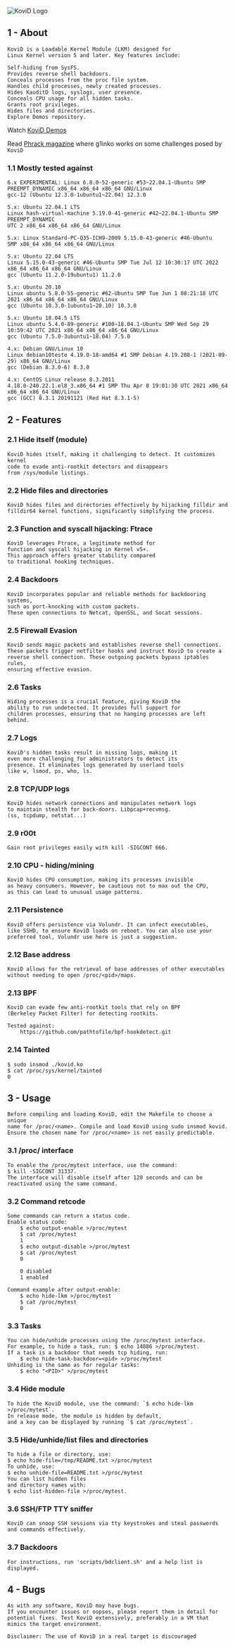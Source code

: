 ![KoviD Logo](./docs/images/logo/kvlogo.jpeg)

## 1 - About

    KoviD is a Loadable Kernel Module (LKM) designed for
    Linux Kernel version 5 and later. Key features include:

    Self-hiding from SysFS.
    Provides reverse shell backdoors.
    Conceals processes from the proc file system.
    Handles child processes, newly created processes.
    Hides KauditD logs, syslogs, user presence.
    Conceals CPU usage for all hidden tasks.
    Grants root privileges.
    Hides files and directories.
    Explore Demos repository.

Watch [KoviD Demos](https://github.com/carloslack/kv-demos/tree/master)

Read [Phrack magazine](http://phrack.org/issues/71/12.html#article) where g1inko works on some challenges posed by `KoviD`

### 1.1 Mostly tested against

    6.x EXPERIMENTAL: Linux 6.8.0-52-generic #53~22.04.1-Ubuntu SMP PREEMPT_DYNAMIC x86_64 x86_64 x86_64 GNU/Linux
    gcc-12 (Ubuntu 12.3.0-1ubuntu1~22.04) 12.3.0

    5.x: Ubuntu 22.04.1 LTS
    Linux hash-virtual-machine 5.19.0-41-generic #42~22.04.1-Ubuntu SMP PREEMPT_DYNAMIC
    UTC 2 x86_64 x86_64 x86_64 GNU/Linux

    5.x: Linux Standard-PC-Q35-ICH9-2009 5.15.0-43-generic #46-Ubuntu
    SMP x86_64 x86_64 x86_64 GNU/Linux

    5.x: Ubuntu 22.04 LTS
    Linux 5.15.0-43-generic #46-Ubuntu SMP Tue Jul 12 10:30:17 UTC 2022 x86_64 x86_64 x86_64 GNU/Linux
    gcc (Ubuntu 11.2.0-19ubuntu1) 11.2.0

    5.x: Ubuntu 20.10
    Linux ubuntu 5.8.0-55-generic #62-Ubuntu SMP Tue Jun 1 08:21:18 UTC 2021 x86_64 x86_64 x86_64 GNU/Linux
    gcc (Ubuntu 10.3.0-1ubuntu1~20.10) 10.3.0

    5.x: Ubuntu 18.04.5 LTS
    Linux ubuntu 5.4.0-89-generic #100~18.04.1-Ubuntu SMP Wed Sep 29 10:59:42 UTC 2021 x86_64 x86_64 x86_64 GNU/Linux
    gcc (Ubuntu 7.5.0-3ubuntu1~18.04) 7.5.0

    4.x: Debian GNU/Linux 10
    Linux debian10teste 4.19.0-18-amd64 #1 SMP Debian 4.19.208-1 (2021-09-29) x86_64 GNU/Linux
    gcc (Debian 8.3.0-6) 8.3.0

    4.x: CentOS Linux release 8.3.2011
    4.18.0-240.22.1.el8_3.x86_64 #1 SMP Thu Apr 8 19:01:30 UTC 2021 x86_64 x86_64 x86_64 GNU/Linux
    gcc (GCC) 8.3.1 20191121 (Red Hat 8.3.1-5)


## 2 - Features

### 2.1 Hide itself (module)

    KoviD hides itself, making it challenging to detect. It customizes kernel
    code to evade anti-rootkit detectors and disappears
    from /sys/module listings.

### 2.2 Hide files and directories

    KoviD hides files and directories effectively by hijacking filldir and
    filldir64 kernel functions, significantly simplifying the process.

### 2.3 Function and syscall hijacking: Ftrace

    KoviD leverages Ftrace, a legitimate method for
    function and syscall hijacking in Kernel v5+.
    This approach offers greater stability compared
    to traditional hooking techniques.

### 2.4 Backdoors

    KoviD incorporates popular and reliable methods for backdooring systems,
    such as port-knocking with custom packets.
    These open connections to Netcat, OpenSSL, and Socat sessions.

### 2.5 Firewall Evasion

    KoviD sends magic packets and establishes reverse shell connections.
    These packets trigger netfilter hooks and instruct KoviD to create a
    reverse shell connection. These outgoing packets bypass iptables rules,
    ensuring effective evasion.

### 2.6 Tasks

    Hiding processes is a crucial feature, giving KoviD the
    ability to run undetected. It provides full support for
    children processes, ensuring that no hanging processes are left behind.

### 2.7 Logs

    KoviD's hidden tasks result in missing logs, making it
    even more challenging for administrators to detect its
    presence. It eliminates logs generated by userland tools
    like w, lsmod, ps, who, ls.

### 2.8 TCP/UDP logs

    KoviD hides network connections and manipulates network logs
    to maintain stealth for back-doors. Libpcap+recvmsg.
	(ss, tcpdump, netstat...)

### 2.9 r00t

    Gain root privileges easily with kill -SIGCONT 666.

### 2.10 CPU - hiding/mining

    KoviD hides CPU consumption, making its processes invisible
    as heavy consumers. However, be cautious not to max out the CPU,
    as this can lead to unusual usage patterns.

### 2.11 Persistence

    KoviD offers persistence via Volundr. It can infect executables,
    like SSHD, to ensure KoviD loads on reboot. You can also use your
    preferred tool, Volundr use here is just a suggestion.

### 2.12 Base address

    KoviD allows for the retrieval of base addresses of other executables
    without needing to open /proc/<pid>/maps.

### 2.13 BPF

    KoviD can evade few anti-rootkit tools that rely on BPF
    (Berkeley Packet Filter) for detecting rootkits.

    Tested against:
        https://github.com/pathtofile/bpf-hookdetect.git

### 2.14 Tainted

    $ sudo insmod ./kovid.ko
    $ cat /proc/sys/kernel/tainted
    0

## 3 - Usage

    Before compiling and loading KoviD, edit the Makefile to choose a unique
    name for /proc/<name>. Compile and load KoviD using sudo insmod kovid.
    Ensure the chosen name for /proc/<name> is not easily predictable.

### 3.1 /proc/<name> interface

    To enable the /proc/mytest interface, use the command:
    $ kill -SIGCONT 31337.
    The interface will disable itself after 120 seconds and can be
    reactivated using the same command.

### 3.2 Command retcode

	Some commands can return a status code.
	Enable status code:
		$ echo output-enable >/proc/mytest
		$ cat /proc/mytest
		1
		$ echo output-disable >/proc/mytest
		$ cat /proc/mytest
		0

		0 disabled
		1 enabled

	Command example after output-enable:
		$ echo hide-lkm >/proc/mytest
		$ cat /proc/mytest
		0

### 3.3 Tasks

    You can hide/unhide processes using the /proc/mytest interface.
    For example, to hide a task, run: $ echo 14886 >/proc/mytest.
    If a task is a backdoor that needs tcp hiding, run:
        $ echo hide-task-backdoor=<pid> >/proc/mytest
    Unhiding is the same as for regular tasks:
        $ echo "<PID>" >/proc/mytest

### 3.4 Hide module

    To hide the KoviD module, use the command: `$ echo hide-lkm >/proc/mytest`.
    In release mode, the module is hidden by default,
    and a key can be displayed by running `$ cat /proc/mytest`.

### 3.5 Hide/unhide/list files and directories

    To hide a file or directory, use:
    $ echo hide-file=/tmp/README.txt >/proc/mytest
    To unhide, use:
    $ echo unhide-file=README.txt >/proc/mytest
    You can list hidden files
    and directory names with:
    $ echo list-hidden-file >/proc/mytest.

### 3.6 SSH/FTP TTY sniffer

    KoviD can snoop SSH sessions via tty keystrokes and steal passwords
    and commands effectively.

### 3.7 Backdoors

    For instructions, run 'scripts/bdclient.sh' and a help list is displayed.

## 4 - Bugs

    As with any software, KoviD may have bugs.
    If you encounter issues or oopses, please report them in detail for
    potential fixes. Test KoviD extensively, preferably in a VM that
    mimics the target environment.

    Disclaimer: The use of KoviD in a real target is discouraged

